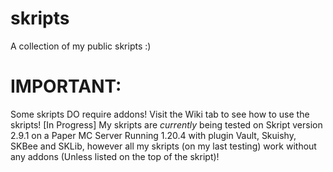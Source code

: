 # skripts
A collection of my public skripts :)
# IMPORTANT:
Some skripts DO require addons!
Visit the Wiki tab to see how to use the skripts! [In Progress]
My skripts are *currently* being tested on Skript version 2.9.1 on a Paper MC Server Running 1.20.4 with plugin Vault, Skuishy, SKBee and SKLib, however all my skripts (on my last testing) work without any addons (Unless listed on the top of the skript)! 
